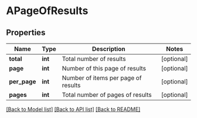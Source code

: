 # APageOfResults

## Properties
Name | Type | Description | Notes
------------ | ------------- | ------------- | -------------
**total** | **int** | Total number of results | [optional] 
**page** | **int** | Number of this page of results | [optional] 
**per_page** | **int** | Number of items per page of results | [optional] 
**pages** | **int** | Total number of pages of results | [optional] 

[[Back to Model list]](../README.md#documentation-for-models) [[Back to API list]](../README.md#documentation-for-api-endpoints) [[Back to README]](../README.md)


